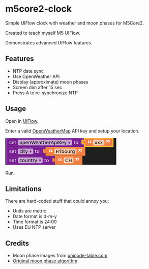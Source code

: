 # m5core2-clock

Simple UIFlow clock with weather and moon phases for M5Core2.

Created to teach myself M5 UIFlow.

Demonstrates advanced UIFlow features.

## Features

 * NTP date sync
 * Use OpenWeather API
 * Display (approximate) moon phases
 * Screen dim after 15 sec
 * Press A to re-synchronize NTP

## Usage

Open in [UIFlow](https://flow.m5stack.com/).

Enter a valid [OpenWeatherMap](https://openweathermap.org/) API key and setup your location.

![](https://raw.githubusercontent.com/sixty-nine/m5core2-clock/main/apikey.png)

Run.

## Limitations

There are hard-coded stuff that could annoy you:

 * Units are metric
 * Date format is d-m-y
 * Time format is 24:00
 * Uses EU NTP server

## Credits

 * Moon phase images from [unicode-table.com](https://unicode-table.com/en/sets/moon/)
 * [Original moon phase algorithm](http://www.voidware.com/moon_phase.htm)
